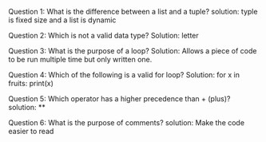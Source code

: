 Question 1:
What is the difference between a list and a tuple?
solution: typle is fixed size and a list is dynamic

Question 2:
Which is not a valid data type?
Solution: letter

Question 3:
What is the purpose of a loop?
Solution: Allows a piece of code to be run multiple time but only written one.

Question 4:
Which of the following is a valid for loop?
Solution:
for x in fruits:
   print(x)

Question 5:
Which operator has a higher precedence than + (plus)?
solution: **

Question 6:
What is the purpose of comments?
solution: Make the code easier to read
